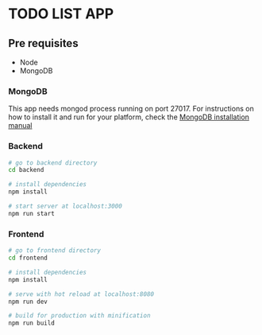 # TODO LIST APP

## Pre requisites

- Node
- MongoDB

### MongoDB

This app needs mongod process running on port 27017. For instructions on how to install it and run for your platform, check the [MongoDB installation manual](https://docs.mongodb.com/manual/installation/)


### Backend

``` bash
# go to backend directory
cd backend

# install dependencies
npm install

# start server at localhost:3000
npm run start

```

### Frontend

``` bash
# go to frontend directory
cd frontend

# install dependencies
npm install

# serve with hot reload at localhost:8080
npm run dev

# build for production with minification
npm run build
```

